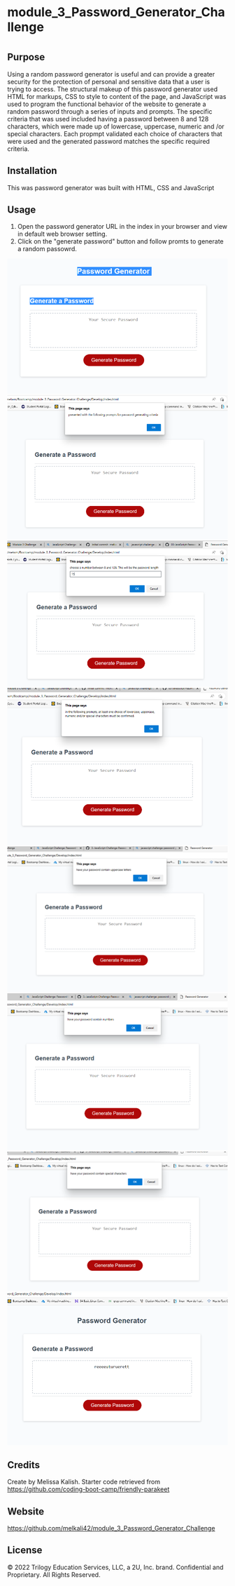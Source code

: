 # module_3_Password_Generator_Challenge
# <Password Generator>

## Purpose

Using a random password generator is useful and can provide a greater security for the protection of personal and sensitive data that a user is trying to access. The structural makeup of this password generator used HTML for markups, CSS to style to content of the page, and JavaScript was used to program the functional behavior of the website to generate a random password through a series of inputs and prompts. The specific criteria that was used included having a password between 8 and 128 characters, which were made up of lowercase, uppercase, numeric and /or special characters. Each propmpt validated each choice of characters that were used and the generated password matches the specific required criteria. 


## Installation

This was password generator was built with HTML, CSS and JavaScript

## Usage

1. Open the password generator URL in the index in your browser and view in default web browser setting. 
2. Click on the "generate password" button and follow promts to generate a random passowrd. 

![screenshot 1](https://github.com/melkali42/module_3_Password_Generator_Challenge/blob/main/asset%20and%20images/pw%20gen%201.PNG)
![screenshot 2](https://github.com/melkali42/module_3_Password_Generator_Challenge/blob/main/asset%20and%20images/pw%20gen%202.PNG)
![screenshot 3](https://github.com/melkali42/module_3_Password_Generator_Challenge/blob/main/asset%20and%20images/pw%20gen%203.PNG)
![screenshot 4](https://github.com/melkali42/module_3_Password_Generator_Challenge/blob/main/asset%20and%20images/pw%20gen%204.PNG)
![screenshot 5](https://github.com/melkali42/module_3_Password_Generator_Challenge/blob/main/asset%20and%20images/pw%20gen%205.PNG)
![screenshot 6](https://github.com/melkali42/module_3_Password_Generator_Challenge/blob/main/asset%20and%20images/pw%20gen%206.PNG)
![screenshot 7](https://github.com/melkali42/module_3_Password_Generator_Challenge/blob/main/asset%20and%20images/pw%20gen%207.PNG)
![screensjot 8](https://github.com/melkali42/module_3_Password_Generator_Challenge/blob/main/asset%20and%20images/pw%20gen%208.PNG)




## Credits
Create by Melissa Kalish. Starter code retrieved from https://github.com/coding-boot-camp/friendly-parakeet

## Website
https://github.com/melkali42/module_3_Password_Generator_Challenge


## License
© 2022 Trilogy Education Services, LLC, a 2U, Inc. brand. Confidential and Proprietary. All Rights Reserved.